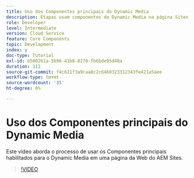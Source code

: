 ```yaml
---
title: Uso dos Componentes principais do Dynamic Media
description: Etapas usam componentes do Dynamic Media na página Sites
role: Developer
level: Intermediate
version: Cloud Service
feature: Core Components
topic: Development
index: y
doc-type: Tutorial
exl-id: b500261a-5b96-41b8-8270-fb6bde95d48a
duration: 112
source-git-commit: f4c621f3a9caa8c2c64b8323312343fe421a5aee
workflow-type: tm+mt
source-wordcount: '35'
ht-degree: 0%

---
```


# Uso dos Componentes principais do Dynamic Media

Este vídeo aborda o processo de usar os Componentes principais habilitados para o Dynamic Media em uma página da Web do AEM Sites.

>[!VIDEO](https://video.tv.adobe.com/v/335461?quality=12&learn=on)
